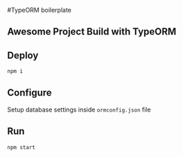 #TypeORM boilerplate

## Awesome Project Build with TypeORM

## Deploy
``` bash
npm i
```

## Configure
Setup database settings inside `ormconfig.json` file

## Run
``` bash
npm start
```

